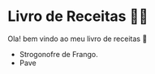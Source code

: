 # Livro de Receitas :man_cook:

Ola! bem vindo ao meu livro de receitas :wave:

- Strogonofre de Frango.
- Pave

